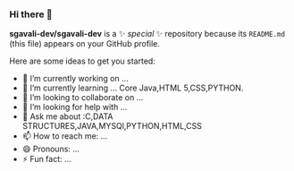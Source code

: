 ### Hi there 👋


**sgavali-dev/sgavali-dev** is a ✨ _special_ ✨ repository because its `README.md` (this file) appears on your GitHub profile.

Here are some ideas to get you started:

- 🔭 I’m currently working on ...
- 🌱 I’m currently learning ...
Core Java,HTML 5,CSS,PYTHON.
- 👯 I’m looking to collaborate on ...
- 🤔 I’m looking for help with ...
- 💬 Ask me about :C,DATA STRUCTURES,JAVA,MYSQl,PYTHON,HTML,CSS
- 📫 How to reach me: ...
- 😄 Pronouns: ...
- ⚡ Fun fact: ...

